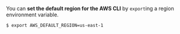


You can **set the default region for the AWS CLI** by `export`ing a region environment variable.
```bash
$ export AWS_DEFAULT_REGION=us-east-1
```
<!--stackedit_data:
eyJoaXN0b3J5IjpbMTYyNzE0MzYyMl19
-->